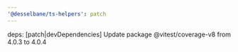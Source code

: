 ```yaml
---
'@desselbane/ts-helpers': patch
---
```


deps: [patch|devDependencies] Update package @vitest/coverage-v8 from 4.0.3 to 4.0.4
